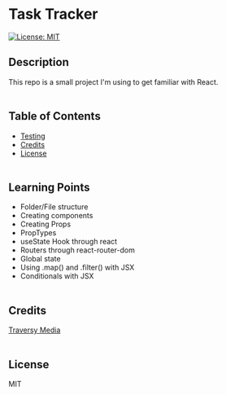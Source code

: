 # Task Tracker

  [![License: MIT](https://img.shields.io/badge/License-MIT-yellow.svg)](https://opensource.org/licenses/MIT)
  
  ## Description 
  This repo is a small project I'm using to get familiar with React. 
  </br></br>

  ## Table of Contents
  - [Testing](#testing)
  - [Credits](#credits)
  - [License](#license)
  </br></br>

  ## Learning Points 
  * Folder/File structure  
  * Creating components 
  * Creating Props 
  * PropTypes 
  * useState Hook through react 
  * Routers through react-router-dom 
  * Global state 
  * Using .map() and .filter() with JSX 
  * Conditionals with JSX 
  </br></br>

  ## Credits 
  [Traversy Media](https://www.youtube.com/watch?v=w7ejDZ8SWv8) 
  </br></br>

  ## License 
  MIT
  </br></br>

  